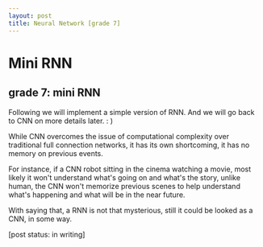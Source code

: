 ```yaml
---
layout: post
title: Neural Network [grade 7]
---
```


# Mini RNN

## grade 7: mini RNN

Following we will implement a simple version of RNN.
And we will go back to CNN on more details later. : )

While CNN overcomes the issue of computational complexity over traditional full connection networks, it has its own shortcoming, it has no memory on previous events.

For instance, if a CNN robot sitting in the cinema watching a movie, most likely it won't understand what's going on and what's the story, unlike human, the CNN won't memorize previous scenes to help understand what's happening and what will be in the near future.

With saying that, a RNN is not that mysterious, still it could be looked as a CNN, in some way.



[post status: in writing]